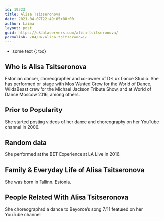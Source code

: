 ```yaml
---
id: 19323
title: Alisa Tsitseronova
date: 2021-04-07T22:49:05+00:00
author: Laima
layout: post
guid: https://ukdataservers.com/alisa-tsitseronova/
permalink: /04/07/alisa-tsitseronova/
---
```


* some text
{: toc}


## Who is Alisa Tsitseronova
                  
                  
                  
Estonian dancer, choreographer and co-owner of D-Lux Dance Studio. She has performed on stage with Mos Wanted Crew for the World of Dance, WildaBeast crew for the Michael Jackson Tribute Show, and at World of Dance Moscow 2016, among others.
                  
              
            
              
            
                
                
                
## Prior to Popularity
                  
                  
                  
She started posting videos of her dance and choreography on her YouTube channel in 2006.
                  
              
            
              
            
                
                
                
## Random data
                  
                  
                  
She performed at the BET Experience at LA Live in 2016.
                  
              
            
              
            
                
                
                
## Family & Everyday Life of Alisa Tsitseronova
                  
                  
                  
She was born in Tallinn, Estonia.
                  
              
            
              
            
                
                
                
## People Related With Alisa Tsitseronova
                  
                  
                  
She choreographed a dance to Beyonce&#8217;s song 7/11 featured on her YouTube channel.
                  
              
            
              
            
                
              
            
              
              
            
            
              
            
          
          
          